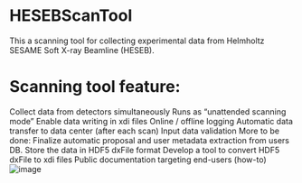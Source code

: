 # HESEBScanTool
This a scanning tool for collecting experimental data from Helmholtz SESAME Soft X-ray Beamline (HESEB). 

# Scanning tool feature: 

Collect data from detectors simultaneously
Runs as “unattended scanning mode”
Enable data writing in xdi files
Online / offline logging 
Automatic data transfer to data center (after each scan)
Input data validation 
More to be done: 
Finalize automatic proposal and user metadata extraction from users DB.
Store the data in HDF5 dxFile format 
Develop a tool to convert HDF5 dxFile to xdi files 
Public documentation targeting end-users (how-to)
![image](https://user-images.githubusercontent.com/10595891/176128021-fdba9ed3-97b9-449d-aafa-819c299ecc90.png)

